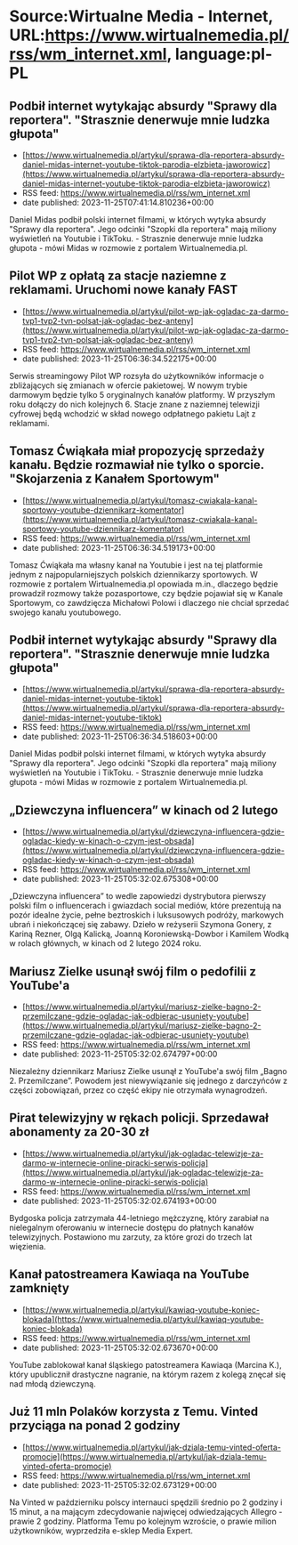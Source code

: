 # Source:Wirtualne Media - Internet, URL:https://www.wirtualnemedia.pl/rss/wm_internet.xml, language:pl-PL

## Podbił internet wytykając absurdy "Sprawy dla reportera". "Strasznie denerwuje mnie ludzka głupota"
 - [https://www.wirtualnemedia.pl/artykul/sprawa-dla-reportera-absurdy-daniel-midas-internet-youtube-tiktok-parodia-elzbieta-jaworowicz](https://www.wirtualnemedia.pl/artykul/sprawa-dla-reportera-absurdy-daniel-midas-internet-youtube-tiktok-parodia-elzbieta-jaworowicz)
 - RSS feed: https://www.wirtualnemedia.pl/rss/wm_internet.xml
 - date published: 2023-11-25T07:41:14.810236+00:00

Daniel Midas podbił polski internet filmami, w których wytyka absurdy "Sprawy dla reportera". Jego odcinki "Szopki dla reportera" mają miliony wyświetleń na Youtubie i TikToku. - Strasznie denerwuje mnie ludzka głupota - mówi Midas w rozmowie z portalem Wirtualnemedia.pl.

## Pilot WP z opłatą za stacje naziemne z reklamami. Uruchomi nowe kanały FAST
 - [https://www.wirtualnemedia.pl/artykul/pilot-wp-jak-ogladac-za-darmo-tvp1-tvp2-tvn-polsat-jak-ogladac-bez-anteny](https://www.wirtualnemedia.pl/artykul/pilot-wp-jak-ogladac-za-darmo-tvp1-tvp2-tvn-polsat-jak-ogladac-bez-anteny)
 - RSS feed: https://www.wirtualnemedia.pl/rss/wm_internet.xml
 - date published: 2023-11-25T06:36:34.522175+00:00

Serwis streamingowy Pilot WP rozsyła do użytkowników informacje o zbliżających się zmianach w ofercie pakietowej. W nowym trybie darmowym będzie tylko 5 oryginalnych kanałów platformy. W przyszłym roku dołączy do nich kolejnych 6. Stacje znane z naziemnej telewizji cyfrowej będą wchodzić w skład nowego odpłatnego pakietu Lajt z reklamami.

## Tomasz Ćwiąkała miał propozycję sprzedaży kanału. Będzie rozmawiał nie tylko o sporcie. "Skojarzenia z Kanałem Sportowym"
 - [https://www.wirtualnemedia.pl/artykul/tomasz-cwiakala-kanal-sportowy-youtube-dziennikarz-komentator](https://www.wirtualnemedia.pl/artykul/tomasz-cwiakala-kanal-sportowy-youtube-dziennikarz-komentator)
 - RSS feed: https://www.wirtualnemedia.pl/rss/wm_internet.xml
 - date published: 2023-11-25T06:36:34.519173+00:00

Tomasz Ćwiąkała ma własny kanał na Youtubie i jest na tej platformie jednym z najpopularniejszych polskich dziennikarzy sportowych. W rozmowie z portalem Wirtualnemedia.pl opowiada m.in., dlaczego będzie prowadził rozmowy także pozasportowe, czy będzie pojawiał się w Kanale Sportowym, co zawdzięcza Michałowi Polowi i dlaczego nie chciał sprzedać swojego kanału youtubowego.

## Podbił internet wytykając absurdy "Sprawy dla reportera". "Strasznie denerwuje mnie ludzka głupota"
 - [https://www.wirtualnemedia.pl/artykul/sprawa-dla-reportera-absurdy-daniel-midas-internet-youtube-tiktok](https://www.wirtualnemedia.pl/artykul/sprawa-dla-reportera-absurdy-daniel-midas-internet-youtube-tiktok)
 - RSS feed: https://www.wirtualnemedia.pl/rss/wm_internet.xml
 - date published: 2023-11-25T06:36:34.518603+00:00

Daniel Midas podbił polski internet filmami, w których wytyka absurdy "Sprawy dla reportera". Jego odcinki "Szopki dla reportera" mają miliony wyświetleń na Youtubie i TikToku. - Strasznie denerwuje mnie ludzka głupota - mówi Midas w rozmowie z portalem Wirtualnemedia.pl.

## „Dziewczyna influencera” w kinach od 2 lutego
 - [https://www.wirtualnemedia.pl/artykul/dziewczyna-influencera-gdzie-ogladac-kiedy-w-kinach-o-czym-jest-obsada](https://www.wirtualnemedia.pl/artykul/dziewczyna-influencera-gdzie-ogladac-kiedy-w-kinach-o-czym-jest-obsada)
 - RSS feed: https://www.wirtualnemedia.pl/rss/wm_internet.xml
 - date published: 2023-11-25T05:32:02.675308+00:00

„Dziewczyna influencera” to wedle zapowiedzi dystrybutora pierwszy polski film o influencerach i gwiazdach social mediów, które prezentują na pozór idealne życie, pełne beztroskich i luksusowych podróży, markowych ubrań i niekończącej się zabawy. Dzieło w reżyserii Szymona Gonery, z Kariną Rezner, Olgą Kalicką, Joanną Koroniewską-Dowbor i Kamilem Wodką w rolach głównych, w kinach od 2 lutego 2024 roku.

## Mariusz Zielke usunął swój film o pedofilii z YouTube'a
 - [https://www.wirtualnemedia.pl/artykul/mariusz-zielke-bagno-2-przemilczane-gdzie-ogladac-jak-odbierac-usuniety-youtube](https://www.wirtualnemedia.pl/artykul/mariusz-zielke-bagno-2-przemilczane-gdzie-ogladac-jak-odbierac-usuniety-youtube)
 - RSS feed: https://www.wirtualnemedia.pl/rss/wm_internet.xml
 - date published: 2023-11-25T05:32:02.674797+00:00

Niezależny dziennikarz Mariusz Zielke usunął z YouTube'a swój film „Bagno 2. Przemilczane”. Powodem jest niewywiązanie się jednego z darczyńców z części zobowiązań, przez co część ekipy nie otrzymała wynagrodzeń.

## Pirat telewizyjny w rękach policji. Sprzedawał abonamenty za 20-30 zł
 - [https://www.wirtualnemedia.pl/artykul/jak-ogladac-telewizje-za-darmo-w-internecie-online-piracki-serwis-policja](https://www.wirtualnemedia.pl/artykul/jak-ogladac-telewizje-za-darmo-w-internecie-online-piracki-serwis-policja)
 - RSS feed: https://www.wirtualnemedia.pl/rss/wm_internet.xml
 - date published: 2023-11-25T05:32:02.674193+00:00

Bydgoska policja zatrzymała 44-letniego mężczyznę, który zarabiał na nielegalnym oferowaniu w internecie dostępu do płatnych kanałów telewizyjnych. Postawiono mu zarzuty, za które grozi do trzech lat więzienia.

## Kanał patostreamera Kawiaqa na YouTube zamknięty
 - [https://www.wirtualnemedia.pl/artykul/kawiaq-youtube-koniec-blokada](https://www.wirtualnemedia.pl/artykul/kawiaq-youtube-koniec-blokada)
 - RSS feed: https://www.wirtualnemedia.pl/rss/wm_internet.xml
 - date published: 2023-11-25T05:32:02.673670+00:00

YouTube zablokował kanał śląskiego patostreamera Kawiaqa (Marcina K.), który upublicznił drastyczne nagranie, na którym razem z kolegą znęcał się nad młodą dziewczyną.

## Już 11 mln Polaków korzysta z Temu. Vinted przyciąga na ponad 2 godziny
 - [https://www.wirtualnemedia.pl/artykul/jak-dziala-temu-vinted-oferta-promocje](https://www.wirtualnemedia.pl/artykul/jak-dziala-temu-vinted-oferta-promocje)
 - RSS feed: https://www.wirtualnemedia.pl/rss/wm_internet.xml
 - date published: 2023-11-25T05:32:02.673129+00:00

Na Vinted w październiku polscy internauci spędzili średnio po 2 godziny i 15 minut, a na mającym zdecydowanie najwięcej odwiedzających Allegro - prawie 2 godziny. Platforma Temu po kolejnym wzroście, o prawie milion użytkowników, wyprzedziła e-sklep Media Expert.

